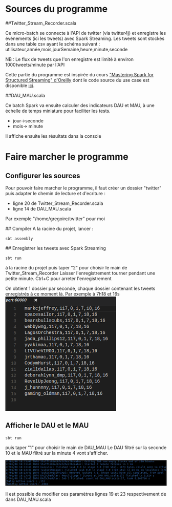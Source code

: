 # Sources du programme
##Twitter_Stream_Recorder.scala

Ce micro-batch se connecte à l'API de twitter (via twitter4j) et enregistre les événements (ici les tweets) avec Spark Streaming.
Les tweets sont stockés dans une table csv ayant le schéma suivant :
utilisateur,année,mois,jourSemaine,heure,minute,seconde

NB : Le flux de tweets que l'on enregistre est limité à environ 1000tweets/minute par l'API

Cette partie du programme est inspirée du cours ["Mastering Spark for Structured Streaming" d'Oreilly](https://www.safaribooksonline.com/library/view/mastering-spark-for/9781491974445/video287523.html?autoStart=True) dont le code source du use case est disponible [ici](https://github.com/thedataincubator/spark-structured-streaming/tree/master/twitter).

##DAU_MAU.scala

Ce batch Spark va ensuite calculer des indicateurs DAU et MAU, à une échelle de temps miniature pour faciliter les tests.
* jour->seconde 
* mois-> minute

Il affiche ensuite les résultats dans la console

# Faire marcher le programme
## Configurer les sources
Pour pouvoir faire marcher le programme, il faut créer un dossier "twitter" puis adapter le chemin de lecture et d'ecriture :
* ligne 20 de Twitter_Stream_Recorder.scala
* ligne 14 de DAU_MAU.scala

Par exemple "/home/gregoire/twitter" pour moi

## Compiler 
A la racine du projet, lancer :
```shell
sbt assembly
```
## Enregistrer les tweets avec Spark Streaming

```shell
sbt run
```
à la racine du projet puis taper "2" pour choisir le main de Twitter_Stream_Recorder
Laisser l'enregistrement tourner pendant une petite minute.
Ctrl+C pour arreter l'enregistrement

On obtient 1 dossier par seconde, chaque dossier contenant les tweets enregistrés à ce moment là. Par exemple à 7h18 et 16s
![alt text](https://github.com/gregoiremassot/exercice_pretty_simple/blob/master/screenshot2.png)

## Afficher le DAU et le MAU


```shell
sbt run
```
puis taper "1" pour choisir le main de DAU_MAU
Le DAU filtré sur la seconde 10 et le MAU filtré sur la minute 4 vont s'afficher.

![alt text](https://github.com/gregoiremassot/exercice_pretty_simple/blob/master/screenshot.png "Le DAU et le MAU s'affichent à l'écran")


Il est possible de modifier ces paramètres lignes 19 et 23 respectivement de dans DAU_MAU.scala




